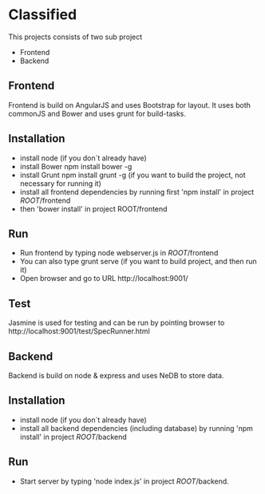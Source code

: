 Classified
==========


This projects consists of two sub project 
* Frontend
* Backend

Frontend
------------
Frontend is build on AngularJS and uses Bootstrap for layout. It uses both commonJS and Bower and uses grunt for build-tasks.  

## Installation
* install node (if you don´t already have)
* install Bower npm install bower -g
* install Grunt npm install grunt -g (if you want to build the project, not necessary for running it)
* install all frontend dependencies by running first 'npm install' in project $ROOT$/frontend
* then 'bower install' in project ROOT/frontend


## Run
* Run frontend by typing node webserver.js in $ROOT$/frontend
* You can also type grunt serve (if you want to build project, and then run it)
* Open browser and go to URL http://localhost:9001/

## Test
Jasmine is used for testing and can be run by pointing browser to http://localhost:9001/test/SpecRunner.html

Backend
------------
Backend is build on node & express and uses NeDB to store data. 

## Installation
* install node (if you don´t already have)
* install all backend dependencies (including database) by running 'npm install' in project $ROOT$/backend

## Run
* Start server by typing 'node index.js' in project $ROOT$/backend.










